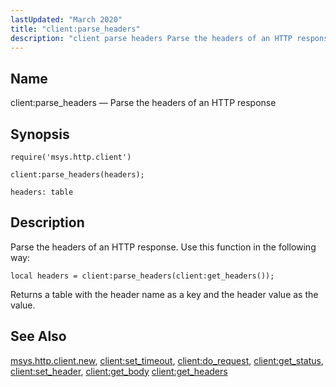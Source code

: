 ```yaml
---
lastUpdated: "March 2020"
title: "client:parse_headers"
description: "client parse headers Parse the headers of an HTTP response client parse headers headers Parse the headers of an HTTP response Use this function in the following way Returns a table with the header name as a key and the header value as the value msys http client new client..."
---
```


<a name="lua.ref.client_parse_headers"></a> 
## Name

client:parse_headers — Parse the headers of an HTTP response

<a name="idp23795504"></a> 
## Synopsis

`require('msys.http.client')`

`client:parse_headers(headers);`

`headers: table`<a name="idp23798896"></a> 
## Description

Parse the headers of an HTTP response. Use this function in the following way:

`local headers = client:parse_headers(client:get_headers());`

Returns a table with the header name as a key and the header value as the value.

<a name="idp23801392"></a> 
## See Also

[msys.http.client.new](/momentum/3/3-reference/3-reference-lua-ref-msys-http-client-new), [client:set_timeout](/momentum/3/3-reference/3-reference-lua-ref-client-set-timeout), [client:do_request](/momentum/3/3-reference/3-reference-lua-ref-client-do-request), [client:get_status](/momentum/3/3-reference/3-reference-lua-ref-client-get-status), [client:set_header](/momentum/3/3-reference/3-reference-lua-ref-client-set-header), [client:get_body](/momentum/3/3-reference/3-reference-lua-ref-client-get-body) [client:get_headers](/momentum/3/3-reference/3-reference-lua-ref-client-get-headers)